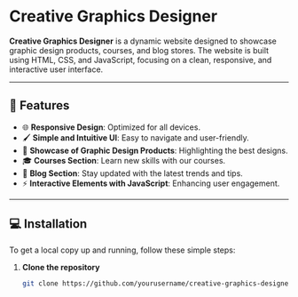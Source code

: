 # Creative Graphics Designer

**Creative Graphics Designer** is a dynamic website designed to showcase graphic design products, courses, and blog stores. The website is built using HTML, CSS, and JavaScript, focusing on a clean, responsive, and interactive user interface.

---

## 🚀 Features

- 🌐 **Responsive Design**: Optimized for all devices.
- 🖌️ **Simple and Intuitive UI**: Easy to navigate and user-friendly.
- 🛒 **Showcase of Graphic Design Products**: Highlighting the best designs.
- 🎓 **Courses Section**: Learn new skills with our courses.
- 📝 **Blog Section**: Stay updated with the latest trends and tips.
- ⚡ **Interactive Elements with JavaScript**: Enhancing user engagement.

---

## 💻 Installation

To get a local copy up and running, follow these simple steps:

1. **Clone the repository**

   ```bash
   git clone https://github.com/yourusername/creative-graphics-designer.git
